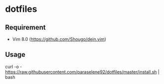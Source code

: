 # dotfiles

## Requirement

* Vim 8.0  (https://github.com/Shougo/dein.vim)

## Usage
curl -o - https://raw.githubusercontent.com/paraselene92/dotfiles/master/install.sh | bash
